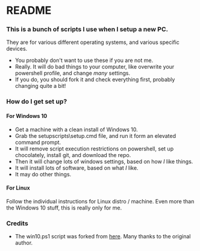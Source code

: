 # README #

### This is a bunch of scripts I use when I setup a new PC. ###

They are for various different operating systems, and various specific devices.

* You probably don't want to use these if you are not me.
* Really. It will do bad things to your computer, like overwrite your powershell profile, and change *many* settings.
* If you do, you should fork it and check everything first, probably changing quite a bit!

### How do I get set up? ###

#### For Windows 10
* Get a machine with a clean install of Windows 10.
* Grab the setupscripts\setup.cmd file, and run it form an elevated command prompt.
* It will remove script execution restrictions on powershell, set up chocolately, install git, and download the repo.
* Then it will change lots of windows settings, based on how *I* like things.
* It will install lots of software, based on what *I* like.
* It may do other things.

#### For Linux
Follow the individual instructions for Linux distro / machine. Even more than the Windows 10 stuff, this is really only for me. 

### Credits ###

* The win10.ps1 script was forked from [here](https://github.com/Disassembler0/Win10-Initial-Setup-Script). Many thanks to the original author.
